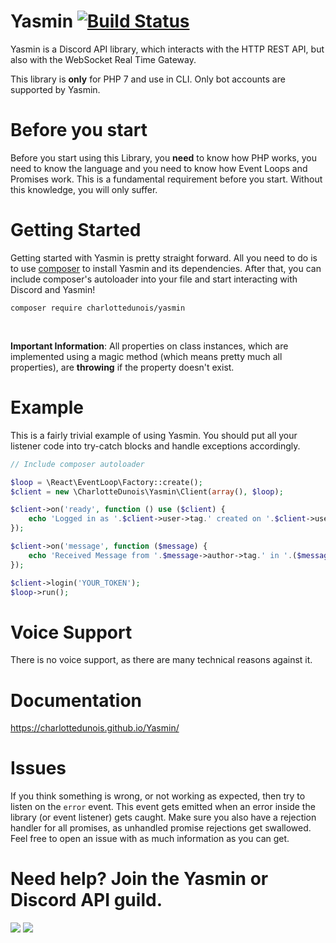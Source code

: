 # Yasmin [![Build Status](https://scrutinizer-ci.com/g/CharlotteDunois/Yasmin/badges/build.png?b=master)](https://scrutinizer-ci.com/g/CharlotteDunois/Yasmin/build-status/master)

Yasmin is a Discord API library, which interacts with the HTTP REST API, but also with the WebSocket Real Time Gateway.

This library is **only** for PHP 7 and use in CLI. Only bot accounts are supported by Yasmin.

# Before you start
Before you start using this Library, you **need** to know how PHP works, you need to know the language and you need to know how Event Loops and Promises work. This is a fundamental requirement before you start. Without this knowledge, you will only suffer.

# Getting Started
Getting started with Yasmin is pretty straight forward. All you need to do is to use [composer](https://packagist.org/packages/charlottedunois/yasmin) to install Yasmin and its dependencies. After that, you can include composer's autoloader into your file and start interacting with Discord and Yasmin!

```
composer require charlottedunois/yasmin
```

<br>

**Important Information**: All properties on class instances, which are implemented using a magic method (which means pretty much all properties), are **throwing** if the property doesn't exist.

# Example
This is a fairly trivial example of using Yasmin. You should put all your listener code into try-catch blocks and handle exceptions accordingly.

```php
// Include composer autoloader

$loop = \React\EventLoop\Factory::create();
$client = new \CharlotteDunois\Yasmin\Client(array(), $loop);

$client->on('ready', function () use ($client) {
    echo 'Logged in as '.$client->user->tag.' created on '.$client->user->createdAt->format('d.m.Y H:i:s').PHP_EOL;
});

$client->on('message', function ($message) {
    echo 'Received Message from '.$message->author->tag.' in '.($message->channel->type === 'text' ? 'channel #'.$message->channel->name : 'DM').' with '.$message->attachments->count().' attachment(s) and '.\count($message->embeds).' embed(s)'.PHP_EOL;
});

$client->login('YOUR_TOKEN');
$loop->run();
```

# Voice Support
There is no voice support, as there are many technical reasons against it.

# Documentation
https://charlottedunois.github.io/Yasmin/

# Issues
If you think something is wrong, or not working as expected, then try to listen on the `error` event. This event gets emitted when an error inside the library (or event listener) gets caught. Make sure you also have a rejection handler for all promises, as unhandled promise rejections get swallowed. Feel free to open an issue with as much information as you can get.

# Need help? Join the Yasmin or Discord API guild.

[![](https://discordapp.com/api/guilds/389502182065700876/embed.png?style=banner1)](https://discord.gg/hUpnqam) [![](https://discordapp.com/api/guilds/81384788765712384/embed.png?style=banner1)](https://discord.gg/MzjnGFF)
